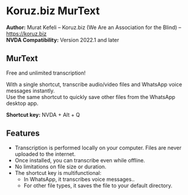﻿
# Koruz.biz MurText

**Author:** Murat Kefeli – Koruz.biz (We Are an Association for the Blind) – https://koruz.biz  
**NVDA Compatibility:** Version 2022.1 and later
## MurText
Free and unlimited transcription!

With a single shortcut, transcribe audio/video files and WhatsApp voice messages instantly.  
Use the same shortcut to quickly save other files from the WhatsApp desktop app.

**Shortcut key:** NVDA + Alt + Q

## Features
- Transcription is performed locally on your computer. Files are never uploaded to the internet.
- Once installed, you can transcribe even while offline.
- No limitations on file size or duration.
- The shortcut key is multifunctional:
	- In WhatsApp, it transcribes voice messages..
	- For other file types, it saves the file to your default directory.
